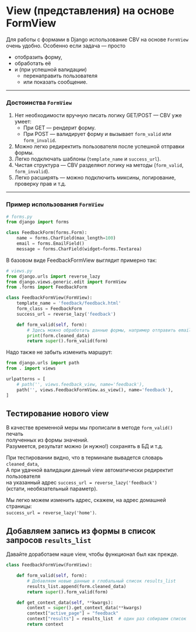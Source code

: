 # View (представления) на основе FormView

Для работы с формами в Django использование CBV на основе `FormView` очень удобно.
Особенно если задача — просто 
- отобразить форму, 
- обработать её 
- и (при успешной валидации) 
  - перенаправить пользователя 
  - или показать сообщение.

---

### Достоинства `FormView`


1. Нет необходимости вручную писать логику GET/POST — CBV уже умеет:
   * При GET — рендерит форму.
   * При POST — валидирует форму и вызывает `form_valid` или `form_invalid`.
2. Можно легко редиректить пользователя после успешной отправки формы.
3. Легко подключать шаблоны (`template_name` и `success_url`).
4. Чистая структура — CBV разделяют логику на методы (`form_valid`, `form_invalid`).
5. Легко расширять — можно подключить миксины, логирование, проверку прав и т.д.


---

### Пример использования `FormView`

```python
# forms.py
from django import forms

class FeedbackForm(forms.Form):
    name = forms.CharField(max_length=100)
    email = forms.EmailField()
    message = forms.CharField(widget=forms.Textarea)
```

В базовом виде FeedbackFormView выглядит примерно так:

```python
# views.py
from django.urls import reverse_lazy
from django.views.generic.edit import FormView
from .forms import FeedbackForm

class FeedbackFormView(FormView):
    template_name = 'feedback/feedback.html'
    form_class = FeedbackForm
    success_url = reverse_lazy('feedback')

    def form_valid(self, form):
        # Здесь можно обработать данные формы, например отправить email
        print(form.cleaned_data)
        return super().form_valid(form)
```

Надо также не забыть изменить маршрут:
```python
from django.urls import path
from . import views

urlpatterns = [
    # path('', views.feedback_view, name='feedback'),
    path('', views.FeedbackFormView.as_view(), name='feedback'),
]
```

## Тестирование нового view

В качестве временной меры мы прописали в методе `form_valid()` печать  
полученных из формы значений.  
Разумеется, результат можно (и нужно!) сохранять в БД и т.д.

При тестировании видно, что в терминале вывадется словарь `cleaned_data`,  
А при удачной валидации данный view автоматически редиректит пользователя  
на указанный адрес `success_url = reverse_lazy('feedback')`  
(кстати, необязательный параметр).

Мы легко можем изменить адрес, скажем, на адрес домашней страницы:  
`success_url = reverse_lazy('home')`.


## Добавляем запись из формы в список запросов `results_list`

Давайте доработаем наше view, чтобы функционал был как прежде.
```python
class FeedbackFormView(FormView):

    def form_valid(self, form):
        # Добавляем новые данные в глобальный список results_list
        results_list.append(form.cleaned_data)
        return super().form_valid(form)

    def get_context_data(self, **kwargs):
        context = super().get_context_data(**kwargs)
        context["active_page"] = "feedback"
        context["results"] = results_list  # один раз собираем список
        return context

```



